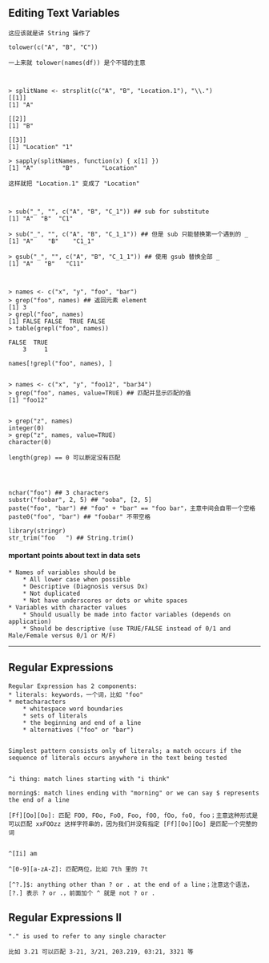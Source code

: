 ## Editing Text Variables

	这应该就是讲 String 操作了
	
	tolower(c("A", "B", "C"))
	
	一上来就 tolower(names(df)) 是个不错的主意
	
	
	
	> splitName <- strsplit(c("A", "B", "Location.1"), "\\.")
	[[1]]
	[1] "A"

	[[2]]
	[1] "B"

	[[3]]
	[1] "Location" "1" 
	
	> sapply(splitNames, function(x) { x[1] })
	[1] "A"        "B"        "Location"

	这样就把 "Location.1" 变成了 "Location"
	
	
	
	> sub("_", "", c("A", "B", "C_1")) ## sub for substitute
	[1] "A"  "B"  "C1"

	> sub("_", "", c("A", "B", "C_1_1")) ## 但是 sub 只能替换第一个遇到的 _
	[1] "A"    "B"    "C1_1"

	> gsub("_", "", c("A", "B", "C_1_1")) ## 使用 gsub 替换全部 _
	[1] "A"   "B"   "C11"

	
	
	> names <- c("x", "y", "foo", "bar")
	> grep("foo", names) ## 返回元素 element
	[1] 3
	> grepl("foo", names)
	[1] FALSE FALSE  TRUE FALSE
	> table(grepl("foo", names))

	FALSE  TRUE 
		3     1 

	names[!grepl("foo", names), ]
	
	
	> names <- c("x", "y", "foo12", "bar34")
	> grep("foo", names, value=TRUE) ## 匹配并显示匹配的值
	[1] "foo12"

	
	> grep("z", names)
	integer(0)
	> grep("z", names, value=TRUE)
	character(0)
	
	length(grep) == 0 可以断定没有匹配 
	
	
	
	
	nchar("foo") ## 3 characters
	substr("foobar", 2, 5) ## "ooba", [2, 5]
	paste("foo", "bar") ## "foo" + "bar" == "foo bar"，主意中间会自带一个空格
	paste0("foo", "bar") ## "foobar" 不带空格
	
	library(stringr) 
	str_trim("foo   ") ## String.trim()
	
	
#### mportant points about text in data sets

	* Names of variables should be
		* All lower case when possible
		* Descriptive (Diagnosis versus Dx)
		* Not duplicated
		* Not have underscores or dots or white spaces
	* Variables with character values
		* Should usually be made into factor variables (depends on application)
		* Should be descriptive (use TRUE/FALSE instead of 0/1 and Male/Female versus 0/1 or M/F)
		
-----

## Regular Expressions

	Regular Expression has 2 components:
	* literals: keywords，一个词，比如 "foo"
	* metacharacters
		* whitespace word boundaries
		* sets of literals
		* the beginning and end of a line
		* alternatives ("foo" or "bar")
	
	
	Simplest pattern consists only of literals; a match occurs if the sequence of literals occurs anywhere in the text being tested
	
	
	^i thing: match lines starting with "i think"
	
	morning$: match lines ending with "morning" or we can say $ represents the end of a line
	
	[Ff][Oo][Oo]: 匹配 FOO, FOo, FoO, Foo, fOO, fOo, foO, foo；主意这种形式是可以匹配 xxFOOzz 这样字符串的，因为我们并没有指定 [Ff][Oo][Oo] 是匹配一个完整的词
	
	
	^[Ii] am
	
	^[0-9][a-zA-Z]: 匹配两位，比如 7th 里的 7t
	
	[^?.]$: anything other than ? or . at the end of a line；注意这个语法，[?.] 表示 ? or .，前面加个 ^ 就是 not ? or .
	
## Regular Expressions II

	"." is used to refer to any single character
	
	比如 3.21 可以匹配 3-21, 3/21, 203.219, 03:21, 3321 等
	
	
	
	
	
	
	
	
	
	
	
	
	
	
	
	
	
	
	
	
	
	
	
	
	